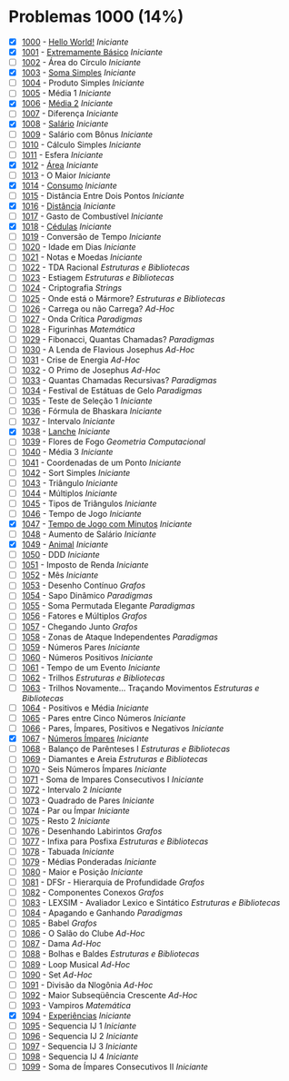 # Problemas 1000 (14%)

- [x]  [1000](https://www.beecrowd.com.br/repository/UOJ_1000.html) - [Hello World!](1000/Main.java) *Iniciante*
- [x]  [1001](https://www.beecrowd.com.br/repository/UOJ_1001.html) - [Extremamente Básico](1001/Main.java) *Iniciante*
- [ ]  [1002](https://www.beecrowd.com.br/repository/UOJ_1002.html) - Área do Círculo *Iniciante*
- [x]  [1003](https://www.beecrowd.com.br/repository/UOJ_1003.html) - [Soma Simples](1003/Main.java) *Iniciante*
- [ ]  [1004](https://www.beecrowd.com.br/repository/UOJ_1004.html) - Produto Simples *Iniciante*
- [ ]  [1005](https://www.beecrowd.com.br/repository/UOJ_1005.html) - Média 1 *Iniciante*
- [x]  [1006](https://www.beecrowd.com.br/repository/UOJ_1006.html) - [Média 2](1006/Main.java) *Iniciante*
- [ ]  [1007](https://www.beecrowd.com.br/repository/UOJ_1007.html) - Diferença *Iniciante*
- [x]  [1008](https://www.beecrowd.com.br/repository/UOJ_1008.html) - [Salário](1008/Main.java) *Iniciante*
- [ ]  [1009](https://www.beecrowd.com.br/repository/UOJ_1009.html) - Salário com Bônus *Iniciante*
- [ ]  [1010](https://www.beecrowd.com.br/repository/UOJ_1010.html) - Cálculo Simples *Iniciante*
- [ ]  [1011](https://www.beecrowd.com.br/repository/UOJ_1011.html) - Esfera *Iniciante*
- [x]  [1012](https://www.beecrowd.com.br/repository/UOJ_1012.html) - [Área](1012/Main.java) *Iniciante*
- [ ]  [1013](https://www.beecrowd.com.br/repository/UOJ_1013.html) - O Maior *Iniciante*
- [x]  [1014](https://www.beecrowd.com.br/repository/UOJ_1014.html) - [Consumo](1014/Main.java) *Iniciante*
- [ ]  [1015](https://www.beecrowd.com.br/repository/UOJ_1015.html) - Distância Entre Dois Pontos *Iniciante*
- [x]  [1016](https://www.beecrowd.com.br/repository/UOJ_1016.html) - [Distância](1016/Main.java) *Iniciante*
- [ ]  [1017](https://www.beecrowd.com.br/repository/UOJ_1017.html) - Gasto de Combustível *Iniciante*
- [x]  [1018](https://www.beecrowd.com.br/repository/UOJ_1018.html) - [Cédulas](1018/Main.java) *Iniciante*
- [ ]  [1019](https://www.beecrowd.com.br/repository/UOJ_1019.html) - Conversão de Tempo *Iniciante*
- [ ]  [1020](https://www.beecrowd.com.br/repository/UOJ_1020.html) - Idade em Dias *Iniciante*
- [ ]  [1021](https://www.beecrowd.com.br/repository/UOJ_1021.html) - Notas e Moedas *Iniciante*
- [ ]  [1022](https://www.beecrowd.com.br/repository/UOJ_1022.html) - TDA Racional *Estruturas e Bibliotecas*
- [ ]  [1023](https://www.beecrowd.com.br/repository/UOJ_1023.html) - Estiagem *Estruturas e Bibliotecas*
- [ ]  [1024](https://www.beecrowd.com.br/repository/UOJ_1024.html) - Criptografia *Strings*
- [ ]  [1025](https://www.beecrowd.com.br/repository/UOJ_1025.html) - Onde está o Mármore? *Estruturas e Bibliotecas*
- [ ]  [1026](https://www.beecrowd.com.br/repository/UOJ_1026.html) - Carrega ou não Carrega? *Ad-Hoc*
- [ ]  [1027](https://www.beecrowd.com.br/repository/UOJ_1027.html) - Onda Crítica *Paradigmas*
- [ ]  [1028](https://www.beecrowd.com.br/repository/UOJ_1028.html) - Figurinhas *Matemática*
- [ ]  [1029](https://www.beecrowd.com.br/repository/UOJ_1029.html) - Fibonacci, Quantas Chamadas? *Paradigmas*
- [ ]  [1030](https://www.beecrowd.com.br/repository/UOJ_1030.html) - A Lenda de Flavious Josephus *Ad-Hoc*
- [ ]  [1031](https://www.beecrowd.com.br/repository/UOJ_1031.html) - Crise de Energia *Ad-Hoc*
- [ ]  [1032](https://www.beecrowd.com.br/repository/UOJ_1032.html) - O Primo de Josephus *Ad-Hoc*
- [ ]  [1033](https://www.beecrowd.com.br/repository/UOJ_1033.html) - Quantas Chamadas Recursivas? *Paradigmas*
- [ ]  [1034](https://www.beecrowd.com.br/repository/UOJ_1034.html) - Festival de Estátuas de Gelo *Paradigmas*
- [ ]  [1035](https://www.beecrowd.com.br/repository/UOJ_1035.html) - Teste de Seleção 1 *Iniciante*
- [ ]  [1036](https://www.beecrowd.com.br/repository/UOJ_1036.html) - Fórmula de Bhaskara *Iniciante*
- [ ]  [1037](https://www.beecrowd.com.br/repository/UOJ_1037.html) - Intervalo *Iniciante*
- [x]  [1038](https://www.beecrowd.com.br/repository/UOJ_1038.html) - [Lanche](1038/Main.java) *Iniciante*
- [ ]  [1039](https://www.beecrowd.com.br/repository/UOJ_1039.html) - Flores de Fogo *Geometria Computacional*
- [ ]  [1040](https://www.beecrowd.com.br/repository/UOJ_1040.html) - Média 3 *Iniciante*
- [ ]  [1041](https://www.beecrowd.com.br/repository/UOJ_1041.html) - Coordenadas de um Ponto *Iniciante*
- [ ]  [1042](https://www.beecrowd.com.br/repository/UOJ_1042.html) - Sort Simples *Iniciante*
- [ ]  [1043](https://www.beecrowd.com.br/repository/UOJ_1043.html) - Triângulo *Iniciante*
- [ ]  [1044](https://www.beecrowd.com.br/repository/UOJ_1044.html) - Múltiplos *Iniciante*
- [ ]  [1045](https://www.beecrowd.com.br/repository/UOJ_1045.html) - Tipos de Triângulos *Iniciante*
- [ ]  [1046](https://www.beecrowd.com.br/repository/UOJ_1046.html) - Tempo de Jogo *Iniciante*
- [x]  [1047](https://www.beecrowd.com.br/repository/UOJ_1047.html) - [Tempo de Jogo com Minutos](1047/Main.java) *Iniciante*
- [ ]  [1048](https://www.beecrowd.com.br/repository/UOJ_1048.html) - Aumento de Salário *Iniciante*
- [x]  [1049](https://www.beecrowd.com.br/repository/UOJ_1049.html) - [Animal](1049/Main.java) *Iniciante*
- [ ]  [1050](https://www.beecrowd.com.br/repository/UOJ_1050.html) - DDD *Iniciante*
- [ ]  [1051](https://www.beecrowd.com.br/repository/UOJ_1051.html) - Imposto de Renda *Iniciante*
- [ ]  [1052](https://www.beecrowd.com.br/repository/UOJ_1052.html) - Mês *Iniciante*
- [ ]  [1053](https://www.beecrowd.com.br/repository/UOJ_1053.html) - Desenho Contínuo *Grafos*
- [ ]  [1054](https://www.beecrowd.com.br/repository/UOJ_1054.html) - Sapo Dinâmico *Paradigmas*
- [ ]  [1055](https://www.beecrowd.com.br/repository/UOJ_1055.html) - Soma Permutada Elegante *Paradigmas*
- [ ]  [1056](https://www.beecrowd.com.br/repository/UOJ_1056.html) - Fatores e Múltiplos *Grafos*
- [ ]  [1057](https://www.beecrowd.com.br/repository/UOJ_1057.html) - Chegando Junto *Grafos*
- [ ]  [1058](https://www.beecrowd.com.br/repository/UOJ_1058.html) - Zonas de Ataque Independentes *Paradigmas*
- [ ]  [1059](https://www.beecrowd.com.br/repository/UOJ_1059.html) - Números Pares *Iniciante*
- [ ]  [1060](https://www.beecrowd.com.br/repository/UOJ_1060.html) - Números Positivos *Iniciante*
- [ ]  [1061](https://www.beecrowd.com.br/repository/UOJ_1061.html) - Tempo de um Evento *Iniciante*
- [ ]  [1062](https://www.beecrowd.com.br/repository/UOJ_1062.html) - Trilhos *Estruturas e Bibliotecas*
- [ ]  [1063](https://www.beecrowd.com.br/repository/UOJ_1063.html) - Trilhos Novamente... Traçando Movimentos *Estruturas e Bibliotecas*
- [ ]  [1064](https://www.beecrowd.com.br/repository/UOJ_1064.html) - Positivos e Média *Iniciante*
- [ ]  [1065](https://www.beecrowd.com.br/repository/UOJ_1065.html) - Pares entre Cinco Números *Iniciante*
- [ ]  [1066](https://www.beecrowd.com.br/repository/UOJ_1066.html) - Pares, Ímpares, Positivos e Negativos *Iniciante*
- [x]  [1067](https://www.beecrowd.com.br/repository/UOJ_1067.html) - [Números Ímpares](1067/Main.java) *Iniciante*
- [ ]  [1068](https://www.beecrowd.com.br/repository/UOJ_1068.html) - Balanço de Parênteses I *Estruturas e Bibliotecas*
- [ ]  [1069](https://www.beecrowd.com.br/repository/UOJ_1069.html) - Diamantes e Areia *Estruturas e Bibliotecas*
- [ ]  [1070](https://www.beecrowd.com.br/repository/UOJ_1070.html) - Seis Números Ímpares *Iniciante*
- [ ]  [1071](https://www.beecrowd.com.br/repository/UOJ_1071.html) - Soma de Impares Consecutivos I *Iniciante*
- [ ]  [1072](https://www.beecrowd.com.br/repository/UOJ_1072.html) - Intervalo 2 *Iniciante*
- [ ]  [1073](https://www.beecrowd.com.br/repository/UOJ_1073.html) - Quadrado de Pares *Iniciante*
- [ ]  [1074](https://www.beecrowd.com.br/repository/UOJ_1074.html) - Par ou Ímpar *Iniciante*
- [ ]  [1075](https://www.beecrowd.com.br/repository/UOJ_1075.html) - Resto 2 *Iniciante*
- [ ]  [1076](https://www.beecrowd.com.br/repository/UOJ_1076.html) - Desenhando Labirintos *Grafos*
- [ ]  [1077](https://www.beecrowd.com.br/repository/UOJ_1077.html) - Infixa para Posfixa *Estruturas e Bibliotecas*
- [ ]  [1078](https://www.beecrowd.com.br/repository/UOJ_1078.html) - Tabuada *Iniciante*
- [ ]  [1079](https://www.beecrowd.com.br/repository/UOJ_1079.html) - Médias Ponderadas *Iniciante*
- [ ]  [1080](https://www.beecrowd.com.br/repository/UOJ_1080.html) - Maior e Posição *Iniciante*
- [ ]  [1081](https://www.beecrowd.com.br/repository/UOJ_1081.html) - DFSr - Hierarquia de Profundidade *Grafos*
- [ ]  [1082](https://www.beecrowd.com.br/repository/UOJ_1082.html) - Componentes Conexos *Grafos*
- [ ]  [1083](https://www.beecrowd.com.br/repository/UOJ_1083.html) - LEXSIM - Avaliador Lexico e Sintático *Estruturas e Bibliotecas*
- [ ]  [1084](https://www.beecrowd.com.br/repository/UOJ_1084.html) - Apagando e Ganhando *Paradigmas*
- [ ]  [1085](https://www.beecrowd.com.br/repository/UOJ_1085.html) - Babel *Grafos*
- [ ]  [1086](https://www.beecrowd.com.br/repository/UOJ_1086.html) - O Salão do Clube *Ad-Hoc*
- [ ]  [1087](https://www.beecrowd.com.br/repository/UOJ_1087.html) - Dama *Ad-Hoc*
- [ ]  [1088](https://www.beecrowd.com.br/repository/UOJ_1088.html) - Bolhas e Baldes *Estruturas e Bibliotecas*
- [ ]  [1089](https://www.beecrowd.com.br/repository/UOJ_1089.html) - Loop Musical *Ad-Hoc*
- [ ]  [1090](https://www.beecrowd.com.br/repository/UOJ_1090.html) - Set *Ad-Hoc*
- [ ]  [1091](https://www.beecrowd.com.br/repository/UOJ_1091.html) - Divisão da Nlogônia *Ad-Hoc*
- [ ]  [1092](https://www.beecrowd.com.br/repository/UOJ_1092.html) - Maior Subseqüência Crescente *Ad-Hoc*
- [ ]  [1093](https://www.beecrowd.com.br/repository/UOJ_1093.html) - Vampiros *Matemática*
- [x]  [1094](https://www.beecrowd.com.br/repository/UOJ_1094.html) - [Experiências](1094/Main.java) *Iniciante*
- [ ]  [1095](https://www.beecrowd.com.br/repository/UOJ_1095.html) - Sequencia IJ 1 *Iniciante*
- [ ]  [1096](https://www.beecrowd.com.br/repository/UOJ_1096.html) - Sequencia IJ 2 *Iniciante*
- [ ]  [1097](https://www.beecrowd.com.br/repository/UOJ_1097.html) - Sequencia IJ 3 *Iniciante*
- [ ]  [1098](https://www.beecrowd.com.br/repository/UOJ_1098.html) - Sequencia IJ 4 *Iniciante*
- [ ]  [1099](https://www.beecrowd.com.br/repository/UOJ_1099.html) - Soma de Ímpares Consecutivos II *Iniciante*
